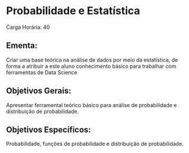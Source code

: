 # Probabilidade e Estatística

Carga Horária: 40

## Ementa:

Criar uma base teórica na análise de dados por meio da estatística, de forma a atribuir a este aluno conhecimento básico para trabalhar com ferramentas de Data Science

## Objetivos Gerais:

Apresentar ferramental teórico básico para análise de probabilidade e distribuição de probabilidade.

## Objetivos Específicos:

Probabilidade, funções de probabilidade e distribuição de probabilidade.